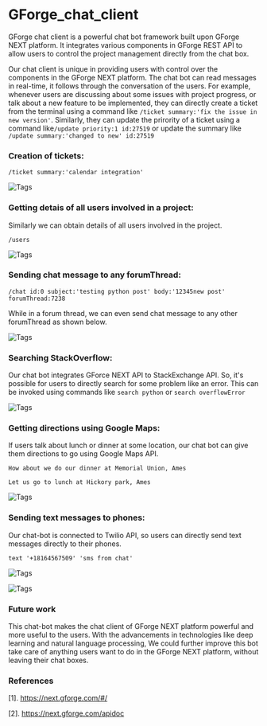 # GForge_chat_client

GForge chat client is a powerful chat bot framework built upon GForge NEXT platform. It integrates various components in GForge REST API to allow users to control the project management directly from the chat box.

Our chat client is unique in providing users with control over the components in the GForge NEXT platform. The chat bot can read messages in real-time, it follows through the conversation of the users. For example, whenever users are discussing about some issues with project progress, or talk about a new feature to be implemented, they can directly create a ticket from the terminal using a command like `/ticket summary:'fix the issue in new version'`. Similarly, they can update the prirority of a ticket using a command like`/update priority:1 id:27519` or update the summary like `/update summary:'changed to new' id:27519`

### Creation of tickets:

`/ticket summary:'calendar integration'`

![Tags](https://cloud.githubusercontent.com/assets/16812117/18616051/b60e96e2-7d7a-11e6-9eab-e8322001ce98.png)


### Getting detais of all users involved in a project:

Similarly we can obtain details of all users involved in the project.

`/users`

![Tags](https://cloud.githubusercontent.com/assets/16812117/18616080/44ebddd4-7d7b-11e6-940b-18db7963dc7c.png)

### Sending chat message to any forumThread:

`/chat id:0 subject:'testing python post' body:'12345new post' forumThread:7238`

While in a forum thread, we can even send chat message to any other forumThread as shown below.

![Tags](https://cloud.githubusercontent.com/assets/16812117/18616123/d66a4930-7d7b-11e6-872a-227aa279c001.PNG)

### Searching StackOverflow:

Our chat bot integrates GForce NEXT API to StackExchange API. So, it's possible for users to directly search for some problem like an error. This can be invoked using commands like `search python` or `search overflowError` 

![Tags](https://cloud.githubusercontent.com/assets/16812117/18616203/c475a91c-7d7c-11e6-9686-17e64e9eabca.PNG)

### Getting directions using Google Maps:

If users talk about lunch or dinner at some location, our chat bot can give them directions to go using Google Maps API.

`How about we do our dinner at Memorial Union, Ames`

`Let us go to lunch at Hickory park, Ames`

![Tags](https://cloud.githubusercontent.com/assets/16812117/18616220/22dc2f30-7d7d-11e6-8531-54dedd4e2a75.PNG)

### Sending text messages to phones:

Our chat-bot is connected to Twilio API, so users can directly send text messages directly to their phones.

`text '+18164567509' 'sms from chat'`

![Tags](https://cloud.githubusercontent.com/assets/16812117/18616325/6f62db18-7d7f-11e6-83c3-3f2fe4906196.PNG)

![Tags](https://cloud.githubusercontent.com/assets/16812117/18616334/9a84f178-7d7f-11e6-8857-cf58b7120598.png)

### Future work

This chat-bot makes the chat client of GForge NEXT platform powerful and more useful to the users. With the advancements in technologies like deep learning and natural language processing, We could further improve this bot take care of anything users want to do in the GForge NEXT platform, without leaving their chat boxes.


### References

[1]. https://next.gforge.com/#/

[2]. https://next.gforge.com/apidoc

